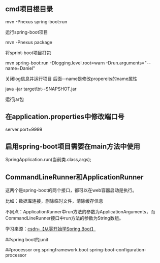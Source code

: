 ## cmd项目根目录
mvn -Pnexus spring-boot:run<br>

运行spring-boot项目<br>

mvn -Pnexus package<br>

将sprint-boot项目打包<br>

mvn spring-boot:run -Dlogging.level.root=warn -Drun.arguments="--name=Daniel"<br>

关闭log信息并运行项目		后面--name是修改propereits的name属性<br>

java -jar target\bt--SNAPSHOT.jar<br>

运行jar包<br>

## 在application.properties中修改端口号
server.port=9999<br>

## 启用spring-boot项目需要在main方法中使用

SpringApplication.run(当前类.class,args);<br>

## CommandLineRunner和ApplicationRunner
这两个是spring-boot的两个接口，都可以在web容器启动是执行。<br>

比如：数据库连接，删除临时文件，清除缓存信息<br>

不同点：ApplicationRunner中run方法的参数为ApplicationArguments，而CommandLineRunner接口中run方法的参数为String数组。<br>

学习来源：[csdn-【从零开始学Spring Boot】](https://blog.csdn.net/gebitan505/article/details/55047819)
<br>

##spring boot的junit

##processor
<dependency>
<groupId>org.springframework.boot</groupId>
<artifactId>spring-boot-configuration-processor</artifactId>
</dependency>
